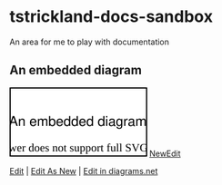 # tstrickland-docs-sandbox
An area for me to play with documentation

## An embedded diagram
![Embedded diagram](assets/embedded-1.svg)
<a href="https://app.diagrams.net/#Uhttps%3A%2F%2Fraw.githubusercontent.com%2Fch-tstrickland%2Ftstrickland-docs-sandbox%2Fmaster%2Fassets%2Fembedded-1.svg" target="_blank">NewEdit</a>


<a href="http://jgraph.github.io/drawio-github/edit-diagram.html?repo=ch-tstrickland/tstrickland-docs-sandbox&path=assets/embedded-1.svg" target="_blank">Edit</a> | <a href="https://app.diagrams.net/#Uhttps://app.diagrams.net/#Uhttps%3A%2F%2Fraw.githubusercontent.com%2Fch-tstrickland%2Ftstrickland-docs-sandbox%2Fmaster%2Fassets%2Fembedded-1.svg" target="_blank">Edit As New</a> | <a href="https://app.diagrams.net/#Hjgraph%2Fch-tstrickland%2Ftstrickland-docs-sandbox%2Fmaster%2Fassets%2Fembedded-1.svg" target="_blank">Edit in diagrams.net</a>
